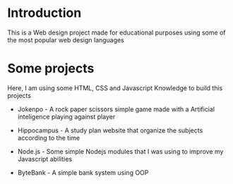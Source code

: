 # Introduction

This is a Web design project made for educational purposes using some of the most popular web design languages 

# Some projects

Here, I am using some HTML, CSS and Javascript Knowledge to build this projects

- Jokenpo - A rock paper scissors simple game made with a Artificial inteligence playing against player

- Hippocampus - A study plan website that organize the subjects according to the time

- Node.js - Some simple Nodejs modules that I was using to improve my Javascript abilities

- ByteBank - A simple bank system using OOP


